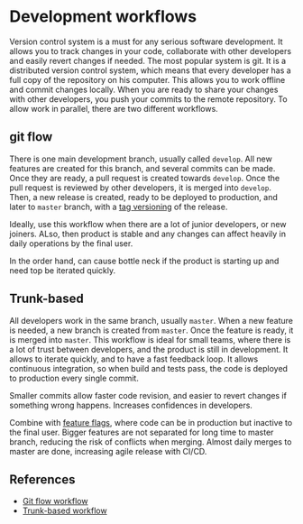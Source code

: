 # Development workflows

Version control system is a must for any serious software development. It allows
you to track changes in your code, collaborate with other developers and easily
revert changes if needed. The most popular system is git. It is a distributed
version control system, which means that every developer has a full copy of the
repository on his computer. This allows you to work offline and commit changes
locally. When you are ready to share your changes with other developers, you
push your commits to the remote repository. To allow work in parallel, there are
two different workflows.

## git flow

There is one main development branch, usually called `develop`. All new features
are created for this branch, and several commits can be made. Once they are
ready, a pull request is created towards `develop`. Once the pull request is
reviewed by other developers, it is merged into `develop`. Then, a new release
is created, ready to be deployed to production, and later to `master` branch,
with a [tag versioning](../devops/versioning.md) of the release.

Ideally, use this workflow when there are a lot of junior developers, or new
joiners. ALso, then product is stable and any changes can affect heavily in
daily operations by the final user.

In the order hand, can cause bottle neck if the product is starting up and need
top be iterated quickly.

## Trunk-based

All developers work in the same branch, usually `master`. When a new feature is
needed, a new branch is created from `master`. Once the feature is ready, it is
merged into `master`. This workflow is ideal for small teams, where there is a
lot of trust between developers, and the product is still in development. It
allows to iterate quickly, and to have a fast feedback loop. It allows
continuous integration, so when build and tests pass, the code is deployed to
production every single commit.

Smaller commits allow faster code revision, and easier to revert changes if
something wrong happens. Increases confidences in developers.

Combine with [feature flags](../devops/features-toggles.md), where code can be
in production but inactive to the final user. Bigger features are not separated
for long time to master branch, reducing the risk of conflicts when merging.
Almost daily merges to master are done, increasing agile release with CI/CD.

## References

- [Git flow workflow](https://www.atlassian.com/git/tutorials/comparing-workflows/gitflow-workflow)
- [Trunk-based workflow](https://www.atlassian.com/continuous-delivery/continuous-integration/trunk-based-development)
